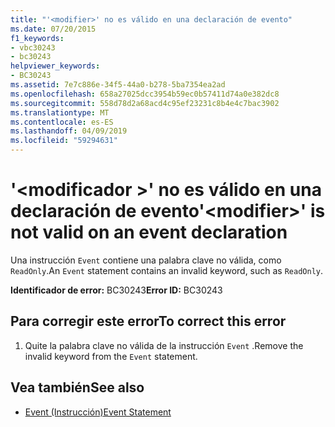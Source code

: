 ```yaml
---
title: "'<modifier>' no es válido en una declaración de evento"
ms.date: 07/20/2015
f1_keywords:
- vbc30243
- bc30243
helpviewer_keywords:
- BC30243
ms.assetid: 7e7c886e-34f5-44a0-b278-5ba7354ea2ad
ms.openlocfilehash: 658a27025dcc3954b59ec0b57411d74a0e382dc8
ms.sourcegitcommit: 558d78d2a68acd4c95ef23231c8b4e4c7bac3902
ms.translationtype: MT
ms.contentlocale: es-ES
ms.lasthandoff: 04/09/2019
ms.locfileid: "59294631"
---
```

# <a name="modifier-is-not-valid-on-an-event-declaration"></a><span data-ttu-id="d8e00-102">'\<modificador >' no es válido en una declaración de evento</span><span class="sxs-lookup"><span data-stu-id="d8e00-102">'\<modifier>' is not valid on an event declaration</span></span>
<span data-ttu-id="d8e00-103">Una instrucción `Event` contiene una palabra clave no válida, como `ReadOnly`.</span><span class="sxs-lookup"><span data-stu-id="d8e00-103">An `Event` statement contains an invalid keyword, such as `ReadOnly`.</span></span>  
  
 <span data-ttu-id="d8e00-104">**Identificador de error:** BC30243</span><span class="sxs-lookup"><span data-stu-id="d8e00-104">**Error ID:** BC30243</span></span>  
  
## <a name="to-correct-this-error"></a><span data-ttu-id="d8e00-105">Para corregir este error</span><span class="sxs-lookup"><span data-stu-id="d8e00-105">To correct this error</span></span>  
  
1. <span data-ttu-id="d8e00-106">Quite la palabra clave no válida de la instrucción `Event` .</span><span class="sxs-lookup"><span data-stu-id="d8e00-106">Remove the invalid keyword from the `Event` statement.</span></span>  
  
## <a name="see-also"></a><span data-ttu-id="d8e00-107">Vea también</span><span class="sxs-lookup"><span data-stu-id="d8e00-107">See also</span></span>

- [<span data-ttu-id="d8e00-108">Event (Instrucción)</span><span class="sxs-lookup"><span data-stu-id="d8e00-108">Event Statement</span></span>](../../visual-basic/language-reference/statements/event-statement.md)
